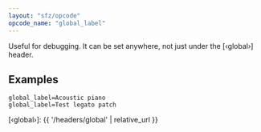 ```yaml
---
layout: "sfz/opcode"
opcode_name: "global_label"
---
```

Useful for debugging.
It can be set anywhere, not just under the [‹global›] header.

## Examples

```
global_label=Acoustic piano
global_label=Test legato patch
```


[‹global›]: {{ '/headers/global' | relative_url }}
